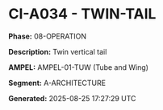 # CI-A034 - TWIN-TAIL

**Phase:** 08-OPERATION

**Description:** Twin vertical tail

**AMPEL:** AMPEL-01-TUW (Tube and Wing)

**Segment:** A-ARCHITECTURE

**Generated:** 2025-08-25 17:27:29 UTC
